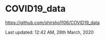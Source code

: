 # COVID19_data

https://github.com/shirsho1106/COVID19_data

Last updated: 12:42 AM, 28th March, 2020
